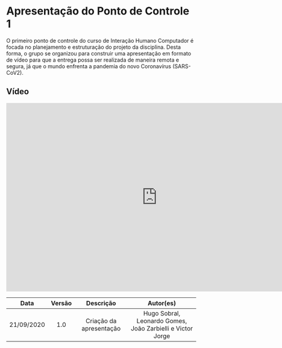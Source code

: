 # Apresentação do Ponto de Controle 1

O primeiro ponto de controle do curso de Interação Humano Computador é focada no planejamento e estruturação do projeto da disciplina. Desta forma, o grupo se organizou para construir uma apresentação em formato de vídeo para que a entrega possa ser realizada de maneira remota e segura, já que o mundo enfrenta a pandemia do novo Coronavírus (SARS-CoV2).

## Vídeo

<iframe width="800" height="500" src="https://www.youtube-nocookie.com/embed/H_zdixqguvQ" frameborder="0" allow="accelerometer; autoplay; clipboard-write; encrypted-media; gyroscope; picture-in-picture" allowfullscreen></iframe>

|    Data    | Versão |        Descrição        |                         Autor(es)                          |
| :--------: | :----: | :---------------------: | :--------------------------------------------------------: |
| 21/09/2020 |  1.0   | Criação da apresentação | Hugo Sobral, Leonardo Gomes, João Zarbielli e Victor Jorge |
